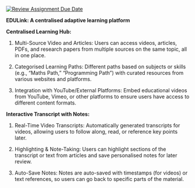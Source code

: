 [![Review Assignment Due Date](https://classroom.github.com/assets/deadline-readme-button-22041afd0340ce965d47ae6ef1cefeee28c7c493a6346c4f15d667ab976d596c.svg)](https://classroom.github.com/a/eD9oPTLm)

**EDULink: A centralised adaptive learning platform**

**Centralised Learning Hub:**

1. Multi-Source Video and Articles: Users can access videos, articles, PDFs, and research papers from multiple sources on the same topic, all in one place.

2. Categorised Learning Paths: Different paths based on subjects or skills (e.g., “Maths Path,” “Programming Path”) with curated resources from various websites and platforms.

3. Integration with YouTube/External Platforms: Embed educational videos from YouTube, Vimeo, or other platforms to ensure users have access to different content formats.

**Interactive Transcript with Notes:**

1. Real-Time Video Transcripts: Automatically generated transcripts for videos, allowing users to follow along, read, or reference key points later.

2. Highlighting & Note-Taking: Users can highlight sections of the transcript or text from articles and save personalised notes for later review.

3. Auto-Save Notes: Notes are auto-saved with timestamps (for videos) or text references, so users can go back to specific parts of the material.
